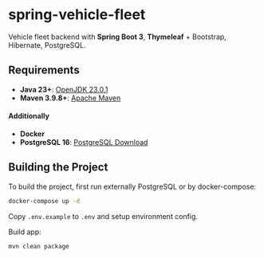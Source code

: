 # spring-vehicle-fleet

Vehicle fleet backend with **Spring Boot 3**, **Thymeleaf** + Bootstrap, Hibernate, PostgreSQL.

## Requirements

- **Java 23+**: [OpenJDK 23.0.1](https://jdk.java.net/23/)
- **Maven 3.9.8+**: [Apache Maven](https://maven.apache.org/download.cgi)

#### Additionally

- **Docker**
- **PostgreSQL 16**: [PostgreSQL Download](https://www.postgresql.org/download/)

## Building the Project

To build the project, first run externally PostgreSQL or by docker-compose:

```bash
docker-compose up -d
```

Copy `.env.example` to `.env` and setup environment config.

Build app:

```bash
mvn clean package
```
